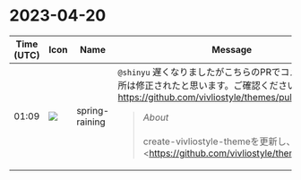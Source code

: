 # 2023-04-20

|Time (UTC)|Icon|Name|Message|
|---|---|---|---|
|01:09|![](https://secure.gravatar.com/avatar/1ac180f0868137292905c311b5fff781.jpg?s=72&d=https%3A%2F%2Fa.slack-edge.com%2Fdf10d%2Fimg%2Favatars%2Fava_0021-72.png)|spring-raining|`@shinyu` 遅くなりましたがこちらのPRでコメントした箇所は修正されたと思います。ご確認ください！ <https://github.com/vivliostyle/themes/pull/110><br><blockquote>*About*<br><br>create-vivliostyle-themeを更新し、<https://github.com/vivliostyle/themes/pull/103|#103> で作成した `@vivliostyle/theme-base` を参照するようにします。</blockquote>|
